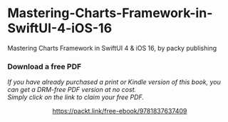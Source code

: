# Mastering-Charts-Framework-in-SwiftUI-4-iOS-16
Mastering Charts Framework in SwiftUI 4 &amp; iOS 16, by packy publishing
### Download a free PDF

 <i>If you have already purchased a print or Kindle version of this book, you can get a DRM-free PDF version at no cost.<br>Simply click on the link to claim your free PDF.</i>
<p align="center"> <a href="https://packt.link/free-ebook/9781837637409">https://packt.link/free-ebook/9781837637409 </a> </p>
